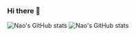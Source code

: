 ### Hi there 👋

<!--
**NowNewNao/NowNewNao** is a ✨ _special_ ✨ repository because its `README.md` (this file) appears on your GitHub profile.

Here are some ideas to get you started:

- 🔭 I’m currently working on ...
- 🌱 I’m currently learning ...
- 👯 I’m looking to collaborate on ...
- 🤔 I’m looking for help with ...
- 💬 Ask me about ...
- 📫 How to reach me: ...
- 😄 Pronouns: ...
- ⚡ Fun fact: ...
-->


![Nao's GitHub stats](https://github-readme-stats.vercel.app/api?username=NowNewNao&count_private=true&show_icons=true)
![Nao's GitHub stats](https://github-readme-stats.vercel.app/api?username=NowNewNao&hide=contribs,prs)
